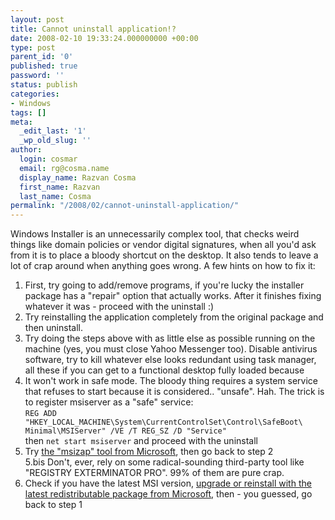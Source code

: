 ```yaml
---
layout: post
title: Cannot uninstall application!?
date: 2008-02-10 19:33:24.000000000 +00:00
type: post
parent_id: '0'
published: true
password: ''
status: publish
categories:
- Windows
tags: []
meta:
  _edit_last: '1'
  _wp_old_slug: ''
author:
  login: cosmar
  email: rg@cosma.name
  display_name: Razvan Cosma
  first_name: Razvan
  last_name: Cosma
permalink: "/2008/02/cannot-uninstall-application/"
---
```

Windows Installer is an unnecessarily complex tool, that checks weird things like domain policies or vendor digital signatures, when all you'd ask from it is to place a bloody shortcut on the desktop. It also tends to leave a lot of crap around when anything goes wrong. A few hints on how to fix it:  
1. First, try going to add/remove programs, if you're lucky the installer package has a "repair" option that actually works. After it finishes fixing whatever it was - proceed with the uninstall :)  
2. Try reinstalling the application completely from the original package and then uninstall.  
3. Try doing the steps above with as little else as possible running on the machine (yes, you must close Yahoo Messenger too). Disable antivirus software, try to kill whatever else looks redundant using task manager, all these if you can get to a functional desktop fully loaded because  
4. It won't work in safe mode. The bloody thing requires a system service that refuses to start because it is considered.. "unsafe". Hah. The trick is to register msiserver as a "safe" service:  
`REG ADD "HKEY_LOCAL_MACHINE\System\CurrentControlSet\Control\SafeBoot\
Minimal\MSIServer" /VE /T REG_SZ /D "Service"`  
then `net start msiserver` and proceed with the uninstall  
5. Try [the "msizap" tool from Microsoft](http://support.microsoft.com/?scid=kb%3Ben-us%3B290301&x=21&y=12), then go back to step 2  
5.bis Don't, ever, rely on some radical-sounding third-party tool like "REGISTRY EXTERMINATOR PRO". 99% of them are pure crap.  
6. Check if you have the latest MSI version, [upgrade or reinstall with the latest redistributable package from Microsoft](http://www.microsoft.com/downloads/browse.aspx?displaylang=en&productID=9DD7A078-F8B0-457F-96CD-39C8428C2AEE), then - you guessed, go back to step 1

